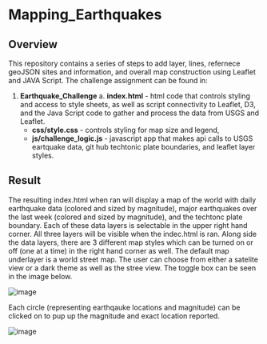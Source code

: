 # Mapping_Earthquakes

## Overview

This repository contains a series of steps to add layer, lines, refernece geoJSON sites and information, and overall map construction using Leaflet and JAVA Script.  The challenge assignment can be found in:

  1. **Earthquake_Challenge**
    a.  **index.html** - html code that controls styling and access to style sheets, as well as script connectivity to Leaflet, D3, and the Java Script code to gather and process the data from USGS and Leaflet.
      * **css/style.css** - controls styling for map size and legend,
      * **js/challenge_logic.js** - javascript app that makes api calls to USGS eartquake data,  git hub techtonic plate boundaries, and leaflet layer styles.
  
 ## Result
 
 The resulting index.html when ran will display a map of the world with daily earthquake data (colored and sized by magnitude), major earthquakes over the last week (colored and sized by magnitude), and the techtonc plate boundary.  Each of these data layers is selectable in the upper right hand corner.  All three layers will be visible when the indec.html is ran.  Along side the data layers, there are 3 different map styles which can be turned on or off (one at a time) in the right hand corner as well.  The default map underlayer is a world street map.  The user can choose from either a satelite view or a dark theme as well as the stree view.  The toggle box can be seen in the image below.
 
 ![image](https://user-images.githubusercontent.com/91850824/157780459-03108720-1f27-4779-88bd-5d7ee016e508.png)

Each circle (representing earthqauke locations and magnitude) can be clicked on to pup up the magnitude and exact location reported.

![image](https://user-images.githubusercontent.com/91850824/157780679-2fc806b5-b5e2-414e-8f2f-0a36a1190a6b.png)
